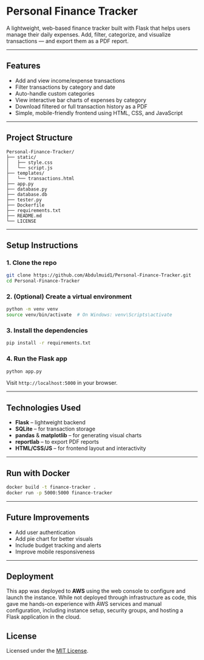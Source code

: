 # Personal Finance Tracker

A lightweight, web-based finance tracker built with Flask that helps users manage their daily expenses. Add, filter, categorize, and visualize transactions — and export them as a PDF report.

---

## Features

- Add and view income/expense transactions
- Filter transactions by category and date
- Auto-handle custom categories
- View interactive bar charts of expenses by category
- Download filtered or full transaction history as a PDF
- Simple, mobile-friendly frontend using HTML, CSS, and JavaScript

---

## Project Structure

```
Personal-Finance-Tracker/
├── static/
│   ├── style.css          
│   └── script.js          
├── templates/
│   └── transactions.html  
├── app.py                 
├── database.py            
├── database.db           
├── tester.py             
├── Dockerfile            
├── requirements.txt       
├── README.md             
└── LICENSE               
```

---

## Setup Instructions

### 1. Clone the repo
```bash
git clone https://github.com/Abdulmuid1/Personal-Finance-Tracker.git
cd Personal-Finance-Tracker
```

### 2. (Optional) Create a virtual environment
```bash
python -m venv venv
source venv/bin/activate  # On Windows: venv\Scripts\activate
```

### 3. Install the dependencies
```bash
pip install -r requirements.txt
```

### 4. Run the Flask app
```bash
python app.py
```
Visit `http://localhost:5000` in your browser.

---

## Technologies Used

- **Flask** – lightweight backend
- **SQLite** – for transaction storage
- **pandas** & **matplotlib** – for generating visual charts
- **reportlab** – to export PDF reports
- **HTML/CSS/JS** – for frontend layout and interactivity

---

## Run with Docker

```bash
docker build -t finance-tracker .
docker run -p 5000:5000 finance-tracker
```

---

## Future Improvements

- Add user authentication
- Add pie chart for better visuals
- Include budget tracking and alerts
- Improve mobile responsiveness

---

## Deployment

This app was deployed to **AWS** using the web console to configure and launch the instance. While not deployed through infrastructure as code, this gave me hands-on experience with AWS services and manual configuration, including instance setup, security groups, and hosting a Flask application in the cloud.

## License

Licensed under the [MIT License](LICENSE).
